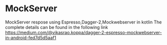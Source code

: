 # MockServer
MockServer respose using Espresso,Dagger-2,Mockwebserver in kotlin
The complete details can be found in the following link
https://medium.com/@vikasrao.koppa/dagger-2-espresso-mockwebserver-in-android-fed7d5d5aaf1
